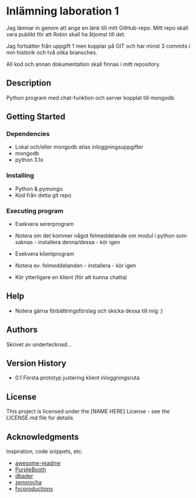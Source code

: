 # Inlämning laboration 1

Jag lämnar in genom att ange en länk till mitt GitHub-repo. Mitt repo skall vara publikt för att Robin skall ha åtjomst till det.

Jag fortsätter från uppgift 1 men kopplar på GIT och har minst 3 commits i min historik och två olika bransches.

All kod och annan dokumentation skall finnas i mitt repository.

## Description

Python program med chat-funktion och server kopplat till mongodb

## Getting Started

### Dependencies

* Lokal och/eller mongodb atlas inloggningsuppgifter
* mongodb
* python 3.1x

### Installing

* Python & pymongo
* Kod från detta git repo

### Executing program

* Exekvera sererprogram
* Notera om det kommer något felmeddelande om modul i python som saknas - installera denna/dessa - kör igen
* Exekvera klientprogram
* Notera ev.  felmeddelanden - installera - kör igen
  
* Kör ytterligare en klient (för att kunna chatta)

## Help

* Notera gärna förbättringsförslag och skicka dessa till mig :)

## Authors

Skrivet av undertecknad...

## Version History

* 0.1 Första prototyp justering klient inloggningsruta


## License

This project is licensed under the [NAME HERE] License - see the LICENSE.md file for details

## Acknowledgments

Inspiration, code snippets, etc.
* [awesome-readme](https://github.com/matiassingers/awesome-readme)
* [PurpleBooth](https://gist.github.com/PurpleBooth/109311bb0361f32d87a2)
* [dbader](https://github.com/dbader/readme-template)
* [zenorocha](https://gist.github.com/zenorocha/4526327)
* [fvcproductions](https://gist.github.com/fvcproductions/1bfc2d4aecb01a834b46)

